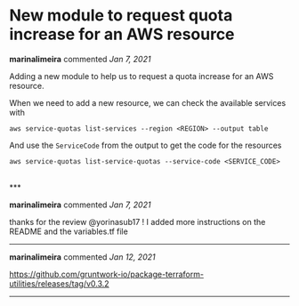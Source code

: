 # New module to request quota increase for an AWS resource 

**marinalimeira** commented *Jan 7, 2021*

Adding a new module to help us to request a quota increase for an AWS resource.

When we need to add a new resource, we can check the available services with

```
aws service-quotas list-services --region <REGION> --output table
```

And use the `ServiceCode` from the output to get the code for the resources
```
aws service-quotas list-service-quotas --service-code <SERVICE_CODE>
```

<br />
***


**marinalimeira** commented *Jan 7, 2021*

thanks for the review @yorinasub17 ! I added more instructions on the README and the variables.tf file
***

**marinalimeira** commented *Jan 12, 2021*

https://github.com/gruntwork-io/package-terraform-utilities/releases/tag/v0.3.2
***

